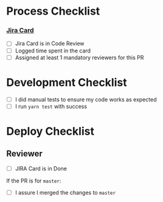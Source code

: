 # Process Checklist

  ### [Jira Card](TASK_URL)
  - [ ]   Jira Card is in Code Review
  - [ ]   Logged time spent in the card
  - [ ]   Assigned at least 1 mandatory reviewers for this PR

# Development Checklist

  - [ ]   I did manual tests to ensure my code works as expected
  - [ ]   I run `yarn test` with success

# Deploy Checklist

  ## Reviewer

  - [ ]   JIRA Card is in Done

  If the PR is for `master`:
  - [ ]   I assure I merged the changes to `master`
